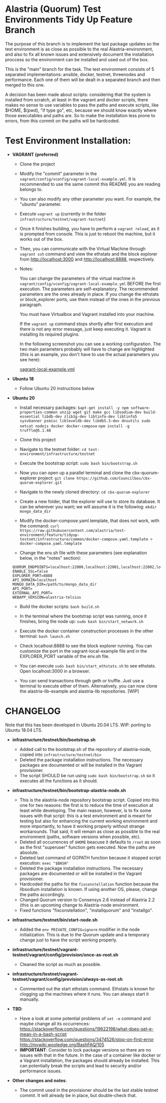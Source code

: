 # Alastria (Quorum) Test Environments Tidy Up Feature Branch

The purpose of this branch is to implement the last package updates so the test environment is as close as possible to the real Alastria-environment, and also to fix all known issues and extensively document the installation proccess so the environment can be installed and used out of the box.

This is the "main" branch for the task. The test environment consists of 5 separated implementations: ansible, docker, testnet, threenodes and performance. Each one of them will be dealt in a separated branch and then merged to this one.

A decision has been made about scripts: considering that the system is installed from scratch, at least in the vagrant and docker scripts, there makes no sense to use variables to pass the paths and execute scripts, like $HOME, $(pwd), "if type go", etc, because we should know exactly where those executables and paths are. So to make the installation less prone to errors, from this commit on the paths will be hardcoded.

# Test Environment Installation:

- **VAGRANT (preferred)**

  - Clone the project
  - Modify the "commit" parameter in the `vagrant/config/vconfig/vagrant-local-example.yml`. It is recommended to use the same commit this README you are reading belongs to.
  - You can also modify any other parameter you want. For example, the "ubuntu" parameter.
  - Execute `vagrant up` (currently in the folder `infrastructure/testnet/vagrant-testnet`)
  - Once it finishes building, you have to perform a `vagrant reload`, as it is prompted from console. This is just to reboot the machine, but it works out of the box.
  - Then, you can communicate with the Virtual Machine through `vagrant ssh` command and view the ethstats and the block explorer from [http://localhost:3000](http://localhost:3000) and [http://localhost:8888](http://localhost:8888), respectively.
  - Notes:

    You can change the parameters of the virtual machine in `vagrant/config/vconfig/vagrant-local-example.yml` BEFORE the first execution. The parameters are self-explanatory. The recommended parameters are the ones already in place. If you change the ethstats or block_explorer ports, use them instead of the ones in the previous paragraph.

    You must have Virtualbox and Vagrant installed into your machine.

    If the `vagrant up` command stops shortly after first execution and there is not any error message, just keep executing it. Vagrant is installing its required plugins.

    In the following screenshot you can see a working configuration. The two main parameters probably will have to change are highlighted (this is an example, you don't have to use the actual parameters you see here):

    [vagrant-local-example.yml](/infrastructure/common/vagrant-example.png?raw=true)
    
- **Ubuntu 18**

  - Follow Ubuntu 20 instructions below

- **Ubuntu 20**

  - Install necessary packages: `$apt-get install -y npm software-properties-common unzip wget git make gcc libsodium-dev build-essential libdb-dev zlib1g-dev libtinfo-dev libtinfo5 sysvbanner psmisc libleveldb-dev libdb5.3-dev dnsutils sudo netcat nodejs docker docker-compose`
  `npm install -g truffle@5.1.48`

  - Clone this project

  - Navigate to the testnet folder: `cd test-environment/infrastructure/testnet`

  - Execute the bootstrap script: `sudo bash bin/bootstrap.sh`

  - Now you can open up a parallel terminal and clone the cbx-quorum-explorer project: `git clone https://github.com/Councilbox/cbx-quorum-explorer.git`

  - Navigate to the newly cloned directory: `cd cbx-quorum-explorer`

  - Create a new folder, that the explorer will use to store its database. It can be wherever you want; we will assume it is the following: `mkdir mongo_data_dir`

  - Modify the docker-compose.yaml.template, that does not work, with the command: `curl https://raw.githubusercontent.com/alastria/test-environment/feature/tidyup-testnet/infrastructure/common/docker-compose.yaml.template > docker-compose.yaml.template`

  - Change the env.sh file with these parameters (see explanation below, in the "notes" section):

  ```
  QUORUM_ENDPOINTS=localhost:22000,localhost:22001,localhost:22002,localhost:22003,localhost:22005
  ENABLE_SSL=false
  EXPLORER_PORT=8888
  API_DOMAIN=localhost
  MONGO_DATA_DIR=/path/to/mongo_data_dir
  API_PORT=
  EXTERNAL_API_PORT=
  WEBAPP_VERSION=alastria-telsius
  ```

  - Build the docker scripts: `bash build.sh`

  - In the terminal where the bootstrap script was running, once it finishes, bring the node up: `sudo bash bin/start_network.sh`

  - Execute the docker container construction processes in the other terminal: `bash launch.sh`

  - Check localhost:8888 to see the block explorer running. You can customize the port in the vagrant-local-example file and in the EXPLORER_PORT variable of the env.sh file.

  - You can execute `sudo bash bin/start_ethstats.sh` to see ethstats. Open localhost:3000 in a browser.

  - You can send transactions through geth or truffle. Just use a terminal to execute either of them. Alternatively, you can now clone the alastria-lib-example and alastria-lib repositories. [WIP]

  <!-- - Geth 1.9.5. Recommended procedure: -- IS INSTALLED ALONG QUORUM
    ```
    cd /usr/local
    git clone https://github.com/ethereum/go-ethereum.git
    PATH="$PATH:/usr/local/go-ethereum"
    cd go-ethereum
    git checkout v1.9.5
    make geth
    ``` -->


# CHANGELOG

Note that this has been developed in Ubuntu 20.04 LTS.
WIP: porting to Ubuntu 18.04 LTS.

- **infrastructure/testnet/bin/bootstrap.sh**

  - Added call to the bootstrap.sh of the repository of alastria-node, copied into `infrastructure/testnet/bin`
  - Deleted the package installation instructions. The necessary packages are documented or will be installed in the Vagrant provisioner.
  - The script SHOULD be run using `sudo bash bin/bootstrap.sh` so it executes all the functions as it should.


- **infrastructure/testnet/bin/bootstrap-alastria-node.sh**

  - This is the alastria-node repository bootstrap script. Copied into this one for two reasons: the first is to reduce the time of execution at least while developing. The main reason, however, is to fix some issues with that script: this is a test environment and is meant for testing but also for enhancing the current working environment and more importantly, to have it working properly without strange workarounds. That said, it will remain as close as possible to the real environment (paths, software versions when possible, etc).
  - Deleted all occurrences of `$HOME` beacuse it defaults to `/root` as soon as the first "superuser" function gets executed. Now the paths are absolute.
  - Deleted last command of GOPATH function because it stopped script execution: `exec "$BASH"`
  - Deleted the package installation instructions. The necessary packages are documented or will be installed in the Vagrant provisioner.
  - Hardcoded the paths for the `fixconstellation` function because the libsodium installation is known. If using another OS, please, change the paths accordingly.
  - Changed Quorum version to Consensys 2.6 instead of Alastria 2.2 (this is an upcoming change to Alastria-node environment.
  - Fixed functions "fixconstellation", "installquorum" and "installgo".

- **infrastructure/testnet/bin/start-node.sh**

  - Added the `env PRIVATE_CONFIG=ignore` modifier in the node initialization. This is due to the Quorum update and a temporary change just to have the script working properly.


- **infrastructure/testnet/vagrant-testnet/vagrant/config/provision/once-as-root.sh**

  - Cleaned the script as much as possible.

- **infrastructure/testnet/vagrant-testnet/vagrant/config/provision/always-as-root.sh**

  - Commented out the start ethstats command. Ethstats is known for clogging up the machines where it runs. You can always start it manually.
  

- **TBD**:

  - Have a look at some potential problems of `set -e` command and maybe change all its occurrences:
    https://stackoverflow.com/questions/19622198/what-does-set-e-mean-in-a-bash-script
    https://stackoverflow.com/questions/3474526/stop-on-first-error
    http://mywiki.wooledge.org/BashFAQ/105
  - **IMPORTANT**: Consider to lock package versions so there are no issues with that in the future. In the case of a container like docker or a Vagrant installation, the packages should already be installed. This can potentially break the scripts and lead to security and/or performance issues.

- **Other changes and notes**:

  - The commit used in the provisioner should be the last stable testnet commit. It will already be in place, but double-check that.
